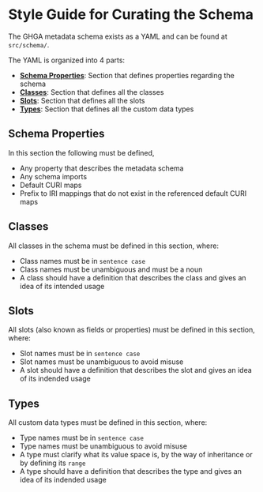 # Style Guide for Curating the Schema

The GHGA metadata schema exists as a YAML and can be found at `src/schema/`.

The YAML is organized into 4 parts:

- **[Schema Properties](#schema-properties)**: Section that defines properties
regarding the schema
- **[Classes](#classes)**: Section that defines all the classes
- **[Slots](#slots)**: Section that defines all the slots
- **[Types](#types)**: Section that defines all the custom data types

## Schema Properties

In this section the following must be defined,

- Any property that describes the metadata schema
- Any schema imports
- Default CURI maps
- Prefix to IRI mappings that do not exist in the referenced
default CURI maps

## Classes

All classes in the schema must be defined in this section, where:

- Class names must be in `sentence case`
- Class names must be unambiguous and must be a noun
- A class should have a definition that describes the class and gives an
idea of its intended usage


## Slots

All slots (also known as fields or properties) must be defined in this
section, where:

- Slot names must be in `sentence case`
- Slot names must be unambiguous to avoid misuse
- A slot should have a definition that describes the slot and gives an
idea of its indended usage


## Types

All custom data types must be defined in this section, where:

- Type names must be in `sentence case`
- Type names must be unambiguous to avoid misuse
- A type must clarify what its value space is, by the way of inheritance
or by defining its `range`
- A type should have a definition that describes the type and gives an
idea of its indended usage
